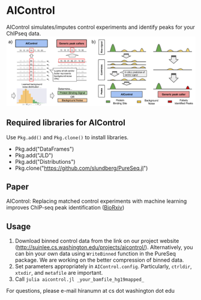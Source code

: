 # AIControl

AIControl simulates/imputes control experiments and identify peaks for your ChIPseq data.
![alt text](images/concept.png)

## Required libraries for AIControl

Use ```Pkg.add()``` and ```Pkg.clone()``` to install libraries.
- Pkg.add("DataFrames")
- Pkg.add("JLD")
- Pkg.add("Distributions")
- Pkg.clone("https://github.com/slundberg/PureSeq.jl")

## Paper
AIControl:  Replacing matched control experiments with machine learning improves ChIP-seq peak identification ([BioRxiv](https://www.biorxiv.org/content/early/2018/03/08/278762?rss=1))

## Usage
1. Download binned control data from the link on our project website (http://suinlee.cs.washington.edu/projects/aicontrol/). Alternatively, you can bin your own data using ```WriteBinned``` function in the PureSeq package. We are working on the better compression of binned data.  
2. Set parameters appropriately in ```AIControl.config```. Particularly, ```ctrldir```, ```xtxdir```, and ```metafile``` are important. 
3. Call ```julia aicontrol.jl _your_bamfile_hg19mapped_```

<!---
## TOD0
 - switch binning to UInt16 instead of UInt32.
 - add check for recomputing XtXs.
 - merge PureSeq code to this repo if possible.
--->
 
For questions, please e-mail hiranumn at cs dot washington dot edu

